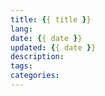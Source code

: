 ```yaml
---
title: {{ title }}
lang:
date: {{ date }}
updated: {{ date }}
description: 
tags: 
categories: 
---
```

